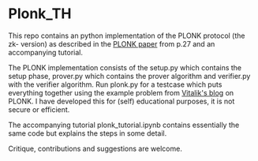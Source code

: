 # Plonk_TH
This repo contains an python implementation of the PLONK protocol (the zk- version) as described in the [PLONK paper](https://eprint.iacr.org/2019/953) from p.27 and an accompanying tutorial.

The PLONK implementation consists of the setup.py which contains the setup phase, prover.py which contains the prover algorithm and verifier.py with the verifier algorithm. Run plonk.py for a testcase which puts everything together using the example problem
from [Vitalik's blog](https://vitalik.ca/general/2019/09/22/plonk.html) on PLONK. I have developed this for (self) educational purposes, it is not secure or efficient.

The accompanying tutorial plonk_tutorial.ipynb contains essentially the same code but explains the steps in some detail.

Critique, contributions and suggestions are welcome.
